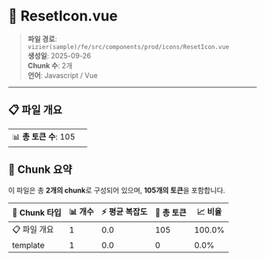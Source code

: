 # 📄 ResetIcon.vue

> **파일 경로**: `vizier(sample)/fe/src/components/prod/icons/ResetIcon.vue`  
> **생성일**: 2025-09-26  
> **Chunk 수**: 2개  
> **언어**: Javascript / Vue
---


## 📋 파일 개요

| | |
|--|--|
| 📊 **총 토큰 수**: 105 |  |






## 🧩 Chunk 요약

이 파일은 총 **2개의 chunk**로 구성되어 있으며, **105개의 토큰**을 포함합니다.

| 🧩 Chunk 타입 | 📊 개수 | ⚡ 평균 복잡도 | 📝 총 토큰 | 📈 비율 |
|---------------|--------|-------------|----------|--------|
| 📋 파일 개요 | 1 | 0.0 | 105 | 100.0% |
| template | 1 | 0.0 | 0 | 0.0% |

